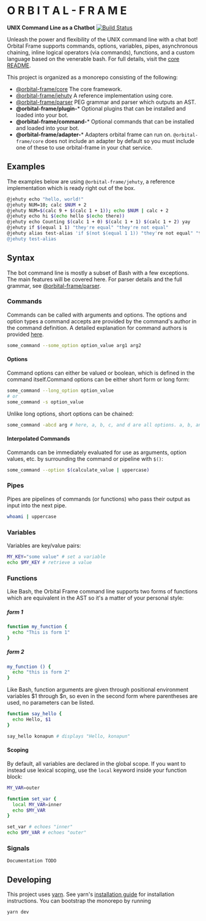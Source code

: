 # O R B I T A L  -  F R A M E
**UNIX Command Line as a Chatbot**
[![Build Status](https://travis-ci.org/konapun/orbital-frame.svg?branch=master)](https://travis-ci.org/konapun/orbital-frame)

Unleash the power and flexibility of the UNIX command line with a chat bot!
Orbital Frame supports commands, options, variables, pipes, asynchronous
chaining, inline logical operators (via commands), functions, and a custom
language based on the venerable bash. For full details, visit the
[core README](./packages/orbital-frame-core/README.md).

This project is organized as a monorepo consisting of the following:
  - [@orbital-frame/core](./packages/orbital-frame-core/README.md) The core framework.
  - [@orbital-frame/jehuty](./packages/orbital-frame-jehuty/README.md) A reference implementation using core.
  - [@orbital-frame/parser](./packages/orbital-frame-parser/README.md) PEG grammar and parser which outputs an AST.
  - **@orbital-frame/plugin-*** Optional plugins that can be installed and loaded into your bot.
  - **@orbital-frame/command-*** Optional commands that can be installed and loaded into your bot.
  - **@orbital-frame/adapter-*** Adapters orbital frame can run on. `@orbital-frame/core` does not include an adapter by default so you must include one of these to use orbital-frame in your chat service.

## Examples
The examples below are using `@orbital-frame/jehuty`, a reference implementation
which is ready right out of the box.

```sh
@jehuty echo "hello, world!"
@jehuty NUM=10; calc $NUM + 2
@jehuty NUM=$(calc 9 + $(calc 1 + 1)); echo $NUM | calc + 2
@jehuty echo hi $(echo hello $(echo there))
@jehuty echo Counting $(calc 1 + 0) $(calc 1 + 1) $(calc 1 + 2) yay
@jehuty if $(equal 1 1) "they're equal" "they're not equal"
@jehuty alias test-alias 'if $(not $(equal 1 1)) "they're not equal" "they are equal"'
@jehuty test-alias
```

## Syntax
The bot command line is mostly a subset of Bash with a few exceptions. The main
features will be covered here. For parser details and the full grammar, see
[@orbital-frame/parser](./packages/orbital-frame-parser/README.md).

### Commands
Commands can be called with arguments and options. The options and option types
a command accepts are provided by the command's author in the command
definition. A detailed explanation for command authors is provided
[here](./packages/orbital-frame-core/README.md#Commands).

```sh
some_command --some_option option_value arg1 arg2
```

#### Options
Command options can either be valued or boolean, which is defined in the command
itself.Command options can be either short form or long form:

```sh
some_command --long_option option_value
# or
some_command -s option_value
```

Unlike long options, short options can be chained:
```sh
some_command -abcd arg # here, a, b, c, and d are all options. a, b, and c are boolean options while d is being passed the argument "arg"
```

#### Interpolated Commands
Commands can be immediately evaluated for use as arguments, option values, etc.
by surrounding the command or pipeline with `$()`:

```sh
some_command --option $(calculate_value | uppercase)
```

### Pipes
Pipes are pipelines of commands (or functions) who pass their output as input
into the next pipe.

```sh
whoami | uppercase
```

### Variables
Variables are key/value pairs:

```sh
MY_KEY="some value" # set a variable
echo $MY_KEY # retrieve a value
```

### Functions
Like Bash, the Orbital Frame command line supports two forms of functions which
are equivalent in the AST so it's a matter of your personal style:

##### form 1
```sh
function my_function {
  echo "This is form 1"
}

```
##### form 2
```sh
my_function () {
  echo "this is form 2"
}
```

Like Bash, function arguments are given through positional environment variables
$1 through $n, so even in the second form where parentheses are used, no
parameters can be listed.

```sh
function say_hello {
  echo Hello, $1
}

say_hello konapun # displays "Hello, konapun"
```

#### Scoping
By default, all variables are declared in the global scope. If you want to
instead use lexical scoping, use the `local` keyword inside your function block:

```sh
MY_VAR=outer

function set_var {
  local MY_VAR=inner
  echo $MY_VAR
}

set_var # echoes "inner"
echo $MY_VAR # echoes "outer"
```

### Signals
`Documentation TODO`

## Developing
This project uses [yarn](https://github.com/yarnpkg/yarn). See yarn's [installation guide](https://yarnpkg.com/en/docs/install) for installation instructions.
You can bootstrap the monorepo by running
```
yarn dev
```
